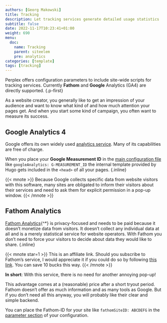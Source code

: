 ```yaml
---
authors: [Georg Makowski]
title: Tracking
description: Let tracking services generate detailed usage statistics 
subtitle: false
date: 2022-11-17T10:23:41+01:00 
weight: 690
menu:
  doc:
    name: Tracking
    parent: siteelem
    pre: analytics
categories: [template]
tags: [tracking]
---
```


Perplex offers configuration parameters to include site-wide scripts for tracking services. Currently **Fathom** and **Google** Analytics (GA4) are directly supported.
{.p-first} <!--more-->

As a website creator, you generally like to get an impression of your audience and want to know what kind of and how much attention your pages get. And when you start some kind of campaign, you often want to measure its success.

## Google Analytics 4

Google offers its own widely used [analytics service](https://analytics.google.com). Many of its capabilities are free of charge.

When you place your **Google Measurement ID** in the [main configuration file][gparam] like `googleAnalytics: G-MEASUREMENT_ID` the internal template provided by Hugo gets included in the `<head>` of all your pages.
{.inline}

{{< mnote >}}
Because Google collects specific data from website visitors with this software, many sites are obligated to inform their visitors about their services and need to ask them for explicit permission in a pop-up window.
{{< /mnote >}}

## Fathom Analytics

[Fathom Analytics][fathomref]{^\*} is privacy-focused and needs to be paid because it doesn’t monetize data from visitors. It doesn’t collect any individual data at all and is a merely statistical service for website operators. With Fathom you don’t need to force your visitors to decide about data they would like to share.
{.inline}

{{< mnote star=1 >}}
This is an affiliate link. Should you subscribe to Fathom’s service, I would appreciate it if you could do so by following [this link](https://usefathom.com/ref/CENRRH). You can save 10 bucks this way.
{{< /mnote >}}

**In short**: With this service, there is no need for another annoying pop-up!

This advantage comes at a (reasonable) price after a short tryout period. Fathom doesn’t offer as much information and as many tools as Google. But if you don’t need all this anyway, you will probably like their clear and simple backend.

You can place the Fathom-ID for your site like `fathomSiteID: ABCDEFG` in the [parameter section][fid] of your configuration.

[gparam]: /doc/appendix/config/hugoyaml#19
[fathomref]: https://usefathom.com/ref/CENRRH
[fid]: /doc/appendix/config/paramsyaml#18
